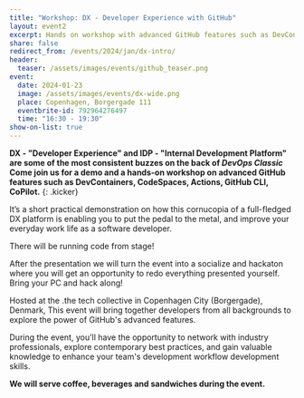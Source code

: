 ```yaml
---
title: "Workshop: DX - Developer Experience with GitHub"
layout: event2
excerpt: Hands on workshop with advanced GitHub features such as DevContainers, CodeSpaces, Actions, GitHub CLI, CoPilot
share: false
redirect_from: /events/2024/jan/dx-intro/
header:
  teaser: /assets/images/events/github_teaser.png
event:
  date: 2024-01-23
  image: /assets/images/events/dx-wide.png
  place: Copenhagen, Borgergade 111
  eventbrite-id: 792964276497
  time: "16:30 - 19:30"
show-on-list: true
---
```


**DX - "Developer Experience" and IDP - "Internal Development Platform" are some of the most consistent buzzes on the back of _DevOps Classic_ Come join us for a demo and a hands-on workshop on advanced GitHub features such as DevContainers, CodeSpaces, Actions, GitHub CLI, CoPilot.**
{: .kicker}

It’s a short practical demonstration on how this cornucopia of a full-fledged DX platform is enabling you to put the pedal to the metal, and improve your everyday work life as a software developer.

There will be running code from stage!

After the presentation we will turn the event into a socialize and hackaton where you will get an opportunity to redo everything presented yourself. Bring your PC and hack along!

Hosted at the .the tech collective in Copenhagen City (Borgergade), Denmark, This event will bring together developers from all backgrounds to explore the power of GitHub's advanced features.

During the event, you'll have the opportunity to network with industry professionals, explore contemporary best practices, and gain valuable knowledge to enhance your team's development workflow development skills.

**We will serve coffee, beverages and sandwiches during the event.**
